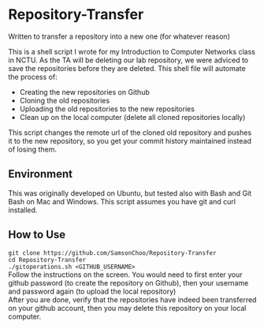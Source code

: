 # Repository-Transfer
Written to transfer a repository into a new one (for whatever reason)

This is a shell script I wrote for my Introduction to Computer Networks class in NCTU. As the TA will be deleting our lab repository, we were adviced to save the repositories before they are deleted. This shell file will automate the process of:
 * Creating the new repositories on Github
 * Cloning the old repositories
 * Uploading the old repositories to the new repositories
 * Clean up on the local computer (delete all cloned repositories locally)
 
This script changes the remote url of the cloned old repository and pushes it to the new repository, so you get your commit history maintained instead of losing them.
 
## Environment
This was originally developed on Ubuntu, but tested also with Bash and Git Bash on Mac and Windows.
This script assumes you have git and curl installed.

## How to Use
```git clone https://github.com/SamsonChoo/Repository-Transfer```  
```cd Repository-Transfer```  
```./gitoperations.sh <GITHUB_USERNAME>```  
Follow the instructions on the screen. You would need to first enter your github password (to create the repository on Github), then your username and password again (to upload the local repository)  
After you are done, verify that the repositories have indeed been transferred on your github account, then you may delete this repository on your local computer.
